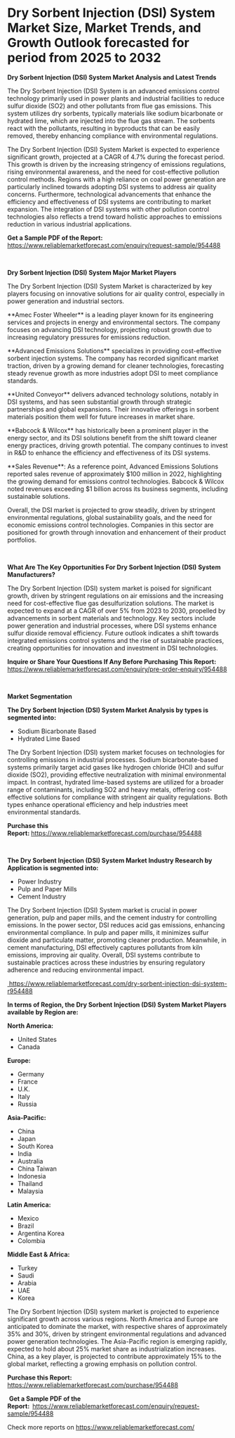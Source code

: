 <p><h1>Dry Sorbent Injection (DSI) System Market Size, Market Trends, and Growth Outlook forecasted for period from 2025 to 2032</h1></p><p><strong>Dry Sorbent Injection (DSI) System Market Analysis and Latest Trends</strong></p>
<p><p>The Dry Sorbent Injection (DSI) System is an advanced emissions control technology primarily used in power plants and industrial facilities to reduce sulfur dioxide (SO2) and other pollutants from flue gas emissions. This system utilizes dry sorbents, typically materials like sodium bicarbonate or hydrated lime, which are injected into the flue gas stream. The sorbents react with the pollutants, resulting in byproducts that can be easily removed, thereby enhancing compliance with environmental regulations.</p><p>The Dry Sorbent Injection (DSI) System Market is expected to experience significant growth, projected at a CAGR of 4.7% during the forecast period. This growth is driven by the increasing stringency of emissions regulations, rising environmental awareness, and the need for cost-effective pollution control methods. Regions with a high reliance on coal power generation are particularly inclined towards adopting DSI systems to address air quality concerns. Furthermore, technological advancements that enhance the efficiency and effectiveness of DSI systems are contributing to market expansion. The integration of DSI systems with other pollution control technologies also reflects a trend toward holistic approaches to emissions reduction in various industrial applications.</p></p>
<p><strong>Get a Sample PDF of the Report:&nbsp;</strong> <a href="https://www.reliablemarketforecast.com/enquiry/request-sample/954488?utm_campaign=3129&utm_medium=2&utm_source=Github&utm_content=ia&utm_term=11032025&utm_id=dry-sorbent-injection-dsi-system">https://www.reliablemarketforecast.com/enquiry/request-sample/954488</a></p>
<p>&nbsp;</p>
<p><strong>Dry Sorbent Injection (DSI) System Major Market Players</strong></p>
<p><p>The Dry Sorbent Injection (DSI) System Market is characterized by key players focusing on innovative solutions for air quality control, especially in power generation and industrial sectors. </p><p>**Amec Foster Wheeler** is a leading player known for its engineering services and projects in energy and environmental sectors. The company focuses on advancing DSI technology, projecting robust growth due to increasing regulatory pressures for emissions reduction.</p><p>**Advanced Emissions Solutions** specializes in providing cost-effective sorbent injection systems. The company has recorded significant market traction, driven by a growing demand for cleaner technologies, forecasting steady revenue growth as more industries adopt DSI to meet compliance standards.</p><p>**United Conveyor** delivers advanced technology solutions, notably in DSI systems, and has seen substantial growth through strategic partnerships and global expansions. Their innovative offerings in sorbent materials position them well for future increases in market share.</p><p>**Babcock & Wilcox** has historically been a prominent player in the energy sector, and its DSI solutions benefit from the shift toward cleaner energy practices, driving growth potential. The company continues to invest in R&D to enhance the efficiency and effectiveness of its DSI systems.</p><p>**Sales Revenue**: As a reference point, Advanced Emissions Solutions reported sales revenue of approximately $100 million in 2022, highlighting the growing demand for emissions control technologies. Babcock & Wilcox noted revenues exceeding $1 billion across its business segments, including sustainable solutions.</p><p>Overall, the DSI market is projected to grow steadily, driven by stringent environmental regulations, global sustainability goals, and the need for economic emissions control technologies. Companies in this sector are positioned for growth through innovation and enhancement of their product portfolios.</p></p>
<p>&nbsp;</p>
<p><strong>What Are The Key Opportunities For Dry Sorbent Injection (DSI) System Manufacturers?</strong></p>
<p><p>The Dry Sorbent Injection (DSI) system market is poised for significant growth, driven by stringent regulations on air emissions and the increasing need for cost-effective flue gas desulfurization solutions. The market is expected to expand at a CAGR of over 5% from 2023 to 2030, propelled by advancements in sorbent materials and technology. Key sectors include power generation and industrial processes, where DSI systems enhance sulfur dioxide removal efficiency. Future outlook indicates a shift towards integrated emissions control systems and the rise of sustainable practices, creating opportunities for innovation and investment in DSI technologies.</p></p>
<p><strong>Inquire or Share Your Questions If Any Before Purchasing This Report:</strong> <a href="https://www.reliablemarketforecast.com/enquiry/pre-order-enquiry/954488?utm_campaign=3129&utm_medium=2&utm_source=Github&utm_content=ia&utm_term=11032025&utm_id=dry-sorbent-injection-dsi-system">https://www.reliablemarketforecast.com/enquiry/pre-order-enquiry/954488</a></p>
<p>&nbsp;</p>
<p><strong>Market Segmentation</strong></p>
<p><strong>The Dry Sorbent Injection (DSI) System Market Analysis by types is segmented into:</strong></p>
<p><ul><li>Sodium Bicarbonate Based</li><li>Hydrated Lime Based</li></ul></p>
<p><p>The Dry Sorbent Injection (DSI) system market focuses on technologies for controlling emissions in industrial processes. Sodium bicarbonate-based systems primarily target acid gases like hydrogen chloride (HCl) and sulfur dioxide (SO2), providing effective neutralization with minimal environmental impact. In contrast, hydrated lime-based systems are utilized for a broader range of contaminants, including SO2 and heavy metals, offering cost-effective solutions for compliance with stringent air quality regulations. Both types enhance operational efficiency and help industries meet environmental standards.</p></p>
<p><strong>Purchase this Report:&nbsp;</strong><a href="https://www.reliablemarketforecast.com/purchase/954488?utm_campaign=3129&utm_medium=2&utm_source=Github&utm_content=ia&utm_term=11032025&utm_id=dry-sorbent-injection-dsi-system">https://www.reliablemarketforecast.com/purchase/954488</a></p>
<p>&nbsp;</p>
<p><strong>The Dry Sorbent Injection (DSI) System Market Industry Research by Application is segmented into:</strong></p>
<p><ul><li>Power Industry</li><li>Pulp and Paper Mills</li><li>Cement Industry</li></ul></p>
<p><p>The Dry Sorbent Injection (DSI) System market is crucial in power generation, pulp and paper mills, and the cement industry for controlling emissions. In the power sector, DSI reduces acid gas emissions, enhancing environmental compliance. In pulp and paper mills, it minimizes sulfur dioxide and particulate matter, promoting cleaner production. Meanwhile, in cement manufacturing, DSI effectively captures pollutants from kiln emissions, improving air quality. Overall, DSI systems contribute to sustainable practices across these industries by ensuring regulatory adherence and reducing environmental impact.</p></p>
<p><a href="https://www.reliablemarketforecast.com/dry-sorbent-injection-dsi-system-r954488?utm_campaign=3129&utm_medium=2&utm_source=Github&utm_content=ia&utm_term=11032025&utm_id=dry-sorbent-injection-dsi-system">&nbsp;https://www.reliablemarketforecast.com/dry-sorbent-injection-dsi-system-r954488</a></p>
<p><strong>In terms of Region, the Dry Sorbent Injection (DSI) System Market Players available by Region are:</strong></p>
<p>
    <p> <strong> North America: </strong>
        <ul>
            <li>United States</li>
            <li>Canada</li>
        </ul>
        </p> 
    <p> <strong> Europe: </strong>
        <ul>
            <li>Germany</li>
            <li>France</li>
            <li>U.K.</li>
            <li>Italy</li>
            <li>Russia</li>
        </ul>
        </p> 
    <p> <strong> Asia-Pacific: </strong>
        <ul>
            <li>China</li>
            <li>Japan</li>
            <li>South Korea</li>
            <li>India</li>
            <li>Australia</li>
            <li>China Taiwan</li>
            <li>Indonesia</li>
            <li>Thailand</li>
            <li>Malaysia</li>
        </ul>
        </p> 
    <p> <strong> Latin America: </strong>
        <ul>
            <li>Mexico</li>
            <li>Brazil</li>
            <li>Argentina Korea</li>
            <li>Colombia</li>
        </ul>
        </p> 
    <p> <strong> Middle East & Africa: </strong>
        <ul>
            <li>Turkey</li>
            <li>Saudi</li>
            <li>Arabia</li>
            <li>UAE</li>
            <li>Korea</li>
        </ul>
    </p>
    </p>
<p><p>The Dry Sorbent Injection (DSI) system market is projected to experience significant growth across various regions. North America and Europe are anticipated to dominate the market, with respective shares of approximately 35% and 30%, driven by stringent environmental regulations and advanced power generation technologies. The Asia-Pacific region is emerging rapidly, expected to hold about 25% market share as industrialization increases. China, as a key player, is projected to contribute approximately 15% to the global market, reflecting a growing emphasis on pollution control.</p></p>
<p><strong>Purchase this Report: </strong><a href="https://www.reliablemarketforecast.com/purchase/954488?utm_campaign=3129&utm_medium=2&utm_source=Github&utm_content=ia&utm_term=11032025&utm_id=dry-sorbent-injection-dsi-system">https://www.reliablemarketforecast.com/purchase/954488</a></p>
<p>&nbsp;<strong>Get a Sample PDF of the Report:&nbsp;&nbsp;</strong><a href="https://www.reliablemarketforecast.com/enquiry/request-sample/954488?utm_campaign=3129&utm_medium=2&utm_source=Github&utm_content=ia&utm_term=11032025&utm_id=dry-sorbent-injection-dsi-system">https://www.reliablemarketforecast.com/enquiry/request-sample/954488</a></p>
<p><strong></strong></p>
<p>Check more reports on <a href="https://www.reliablemarketforecast.com/?utm_campaign=3129&utm_medium=2&utm_source=Github&utm_content=ia&utm_term=11032025&utm_id=dry-sorbent-injection-dsi-system">https://www.reliablemarketforecast.com/</a></p>